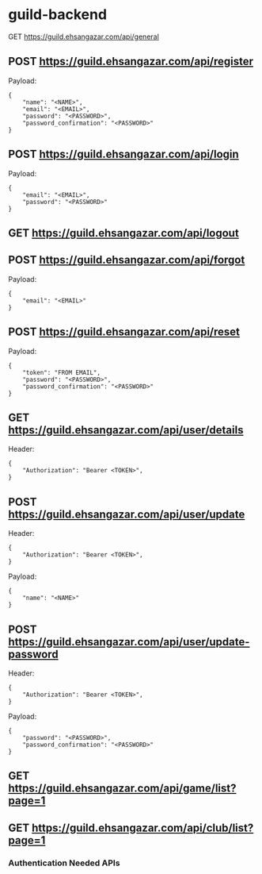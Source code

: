 # guild-backend


GET https://guild.ehsangazar.com/api/general

## POST https://guild.ehsangazar.com/api/register

Payload:
```
{
    "name": "<NAME>",
    "email": "<EMAIL>",
    "password": "<PASSWORD>",
    "password_confirmation": "<PASSWORD>"
}
```

## POST https://guild.ehsangazar.com/api/login

Payload:
```
{
    "email": "<EMAIL>",
    "password": "<PASSWORD>"
}

```

## GET https://guild.ehsangazar.com/api/logout

## POST https://guild.ehsangazar.com/api/forgot

Payload:
```
{
    "email": "<EMAIL>"
}

```

## POST https://guild.ehsangazar.com/api/reset

Payload:
```
{
    "token": "FROM EMAIL",
    "password": "<PASSWORD>",
    "password_confirmation": "<PASSWORD>"
}

```

## GET https://guild.ehsangazar.com/api/user/details
Header:
```
{
    "Authorization": "Bearer <TOKEN>",
}

```

## POST https://guild.ehsangazar.com/api/user/update
Header:
```
{
    "Authorization": "Bearer <TOKEN>",
}

```
Payload:
```
{
    "name": "<NAME>"
}

```

## POST https://guild.ehsangazar.com/api/user/update-password
Header:
```
{
    "Authorization": "Bearer <TOKEN>",
}

```
Payload:
```
{
    "password": "<PASSWORD>",
    "password_confirmation": "<PASSWORD>"
}

```

## GET https://guild.ehsangazar.com/api/game/list?page=1

## GET https://guild.ehsangazar.com/api/club/list?page=1

### Authentication Needed APIs
